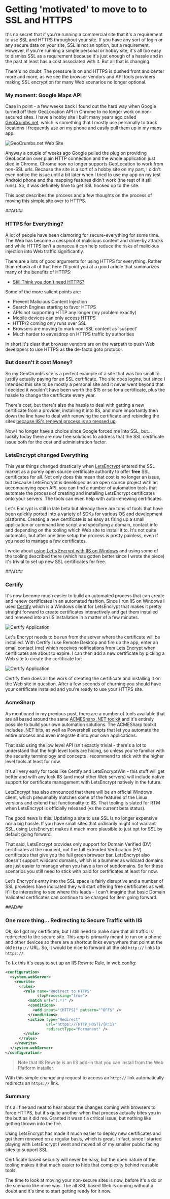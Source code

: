# Getting 'motivated' to move to to SSL and HTTPS

It's no secret that if you're running a commercial site that it's a requirement to use SSL and HTTPS throughout your site. If you have any sort of login or any secure data on your site, SSL is not an option, but a requirement. However, if you're running a simple personal or hobby site, it's all too easy to dismiss SSL as a requirement because it's just enough of a hassle and in the past at least has a cost associated with it. But all that is changing.

There's no doubt: The pressure is on and HTTPS is pushed front and center more and more, as we see the browser vendors and API tools providers making SSL encryption for many Web scenarios no longer optional.

### My moment: Google Maps API
Case in point - a few weeks back I found out the hard way when Google turned off their GeoLocation API in Chrome to no longer work on non-secured sites. I have a hobby site I built many years ago called [GeoCrumbs.net](https://geocrumbs.net), which is something that I mostly use personally to track locations I frequently use on my phone and easily pull them up in my maps app.

![GeoCrumbs.net Web Site](geocrumbs.png)

Anyway a couple of weeks ago Google pulled the plug on providing GeoLocation over plain HTTP connection and the whole application just died in Chrome. Chrome now no longer supports GeoLocation to work from non-SSL urls. Because the site is a sort of a hobby site on my part, I didn't even notice the issue until a bit later when I tried to use my app on my test Android phone and the mapping features didn't work (the rest of it still runs). So, it was definitely time to get SSL hooked up to the site.

This post describes the process and a few thoughts on the process of moving this simple site over to HTTPS.

##AD##

### HTTPS for Everything?
A lot of people have been clamoring for secure-everything for some time. The Web has become a cesspool of malicious content and drive-by attacks and while HTTPS isn't a panacea it can help reduce the risks of malicious injection into Web traffic significantly.

There are a lots of good arguments for using HTTPS for everything. Rather than rehash all of that here I'll point you at a good article that summarizes many of the benefits of HTTPS:

* [Still Think you don't need HTTPS?](https://scotthelme.co.uk/still-think-you-dont-need-https/)

Some of the more salient points are:

* Prevent Malicious Content Injection
* Search Engines starting to favor HTTPS
* APIs not supporting HTTP any longer (my problem exactly)
* Mobile devices can only access HTTPS
* HTTP/2 coming only runs over SSL
* Browsers are moving to mark non-SSL content as 'suspect'
* Much harder to eavesdrop on HTTPS traffic by authorities

In short it's clear that browser vendors are on the warpath to push Web developers to use HTTPS as **the** de-facto goto protocol.

### But doesn't it cost Money?
So my GeoCrumbs site is a perfect example of a site that was too small to justify actually paying for an SSL certificate. The site does logins, but since I intended this site to be mostly a personal site and it never went beyond that I decided it wouldn't have been worth the $15 or so for a certificate, plus the hassle to change the certificate every year.

There's cost, but there's also the hassle to deal with getting a new certificate from a provider, installing it into IIS, and more importantly then down the line have to deal with renewing the certificate and rebinding the sites [because IIS's renewal process is so messed up](http://weblog.west-wind.com/posts/2014/May/08/IIS-SSL-Certificate-Renewal-Pain).

Now I no longer have a choice since Google forced me into SSL, but... luckily today there are now free solutions to address that the SSL certificate issue both for the cost and administration factor. 

### LetsEncrypt changed Everything
This year things changed drastically when [LetsEncrypt](https://letsencrypt.org/) entered the SSL market as a purely open source certificate authority to offer **free** SSL certificates for all. Not only does this mean that cost is no longer an issue, but because LetsEncrypt is developed as an open source project with an accompanying open API, you can find a number of automation tools that automate the process of creating and installing LetsEncrypt certificates onto your servers. The tools can even help with auto-renewing certificates.

Let's Encrypt is still in late beta but already there are tons of tools that have been quickly ported into a variety of SDKs for various OS and development platforms. Creating a new certificate is as easy as firing up a small application or command line script and specifying a domain, contact info and depending on the tooling which Web site to install it to. It's not quite automatic, but after one time setup the process is pretty painless, even if you need to manage a few certificates.

I wrote about [using Let's Encrypt with IIS on Windows](http://weblog.west-wind.com/posts/2016/Feb/22/Using-Lets-Encrypt-with-IIS-on-Windows) and using some of the tooling described there (which has gotten better since I wrote the piece) it's trivial to set up new SSL certificates for free.

##AD##

### Certify
It's now become much easier to build an automated process that can create and renew certificates in an automated fashion. Since I run IIS on Windows I used [Certify](http://certify.webprofusion.com/) which is a Windows client for LetsEncrypt that makes it pretty straight forward to create certificates interactively and get them installed and renewed into an IIS installation in a matter of a few minutes. 

![Certify Application](Certify.png)

Let's Encrypt needs to be run from the server where the certificate will be installed. With Certify I use Remote Desktop and fire up the app, enter an email contact (me) which receives notifications from Lets Encrypt when certificates are about to expire. I can then add a new certificate by picking a Web site to create the certificate for:

![Certify Application](Certify2.png)

Certify then does all the work of creating the certificate and installing it on the Web site in question. After a few seconds of churning you should have your certificate installed and you're ready to use your HTTPS site.

### AcmeSharp
As mentioned in my previous post, there are a number of tools available that are all based around the same [ACMESharp .NET toolkit](https://github.com/ebekker/ACMESharp) and it's entirely possible to build your own automation solutions. The ACMESharp toolkit includes .NET bits, as well as Powershell scripts that let you automate the entire process and even integrate it into your own applications. 

That said using the low level API isn't exactly trivial - there's a lot to understand that the high level tools are hiding, so unless you're familiar with the security terminology and concepts I recommend to stick with the higher level tools at least for now. 

It's all very early for tools like Certify and LetsEncryptWin - this stuff will get better and with any luck IIS (and most other Web servers) will include native support for certificate management with LetsEncrypt natively in the future. 

LetsEncrypt has also announced that there will be an official Windows client, which presumably matches some of the features of the Linux versions and extend that functionality to IIS. That tooling is slated for RTM when LetsEncrypt is officially released (vs the current beta status).

The good news is this: Updating a site to use SSL is no longer expensive nor a big hassle. If you have small sites that ordinarily might not warrant SSL, using LetsEncrypt makes it much more plausible to just opt for SSL by default going forward.

That said, LetsEncrypt provides only support for Domain Verified (DV) certificates at the moment, not the full Extended Verification (EV) certificates that give you the full green browser bar. LetsEncrypt also doesn't support wildcard domains, which is a bummer as wildcard domains are just easier to manage when you have a ton of subdomains. So for these scenarios you still need to stick with paid for certificates at least for now.

Let's Encrypt's entry into the SSL space is fairly disruptive and a number of SSL providers have indicated they will start offering free certificates as well. It'll be interesting to see where this leads - I can't imagine that basic Domain Validated certificates can continue to be charged for item going forward.

##AD## 

### One more thing... Redirecting to Secure Traffic with IIS
Ok, so I got my certificate, but I still need to make sure that all traffic is redirected to the secure site. This app is primarily meant to run on a phone and other devices so there are a shortcut links everywhere that point at the old `http://` URL. So, it would be nice to forward all the old `http://` links to `https://`.

To fix this it's easy to set up an IIS Rewrite Rule, in web.config:

```xml
<configuration>
  <system.webServer>
    <rewrite>
      <rules>
        <rule name="Redirect to HTTPS" 
              stopProcessing="true">
          <match url="(.*)" />
          <conditions>
            <add input="{HTTPS}" pattern="^OFF$" />
          </conditions>
          <action type="Redirect" 
                  url="https://{HTTP_HOST}/{R:1}" 
                  redirectType="Permanent" />
        </rule>
      </rules>
    </rewrite>
  </system.webServer>
</configuration>  
```

> Note that IIS Rewrite is an IIS add-in that you can install from the Web Platform installer.

With this simple change any request to access an `http://` link automatically redirects an `https://` link.

### Summary
It's all fine and neat to hear about the changes coming with browsers to force HTTPS, but it's quite another when that process actually bites you in the butt as it did me. Granted it wasn't a critical issue, but nothing like getting thrown into the fire.

Using LetsEncrypt has made it much easier to deploy new certificates and get them renewed on a regular basis, which is great. In fact, since I started playing with LetsEncrypt I went and moved all of my smaller public facing sites to support SSL.

Certificate based security will never be easy, but the open nature of the tooling makes it that much easier to hide that complexity behind reusable tools.

The time to look at moving your non-secure sites is now, before it's a do or die scenario like mine was. The all SSL based Web is coming without a doubt and it's time to start getting ready for it now.



<!-- Post Configuration -->
<!--
```xml
<abstract>
The pressure is on: HTTPS is pushed front and center more and more as we see the browser vendors and API tools providers, making SSL encryption no longer an optional part for many things that you build on the Web. SSL and HTTPS are becoming a requirement and for good reasons. I personally ran into this with the Google Maps API in one of my applications that now requires an HTTPS based client page in order to use this API. In this post I discuss some of the issues and why this is actually a good thing, and some of the steps I took to move my existing site to HTTPS.
</abstract>
<categories>
Security,IIS
</categories>
<postid>1582521</postid>
<keywords>
SSL,HTTPS,LetsEncrypt,Security
</keywords>
<weblog>
Rick Strahl's Weblog
</weblog>
```
-->
<!-- End Post Configuration -->







